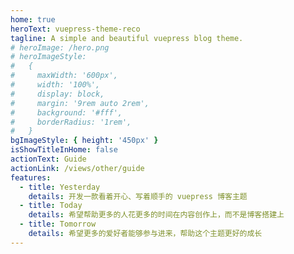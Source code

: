 ```yaml
---
home: true
heroText: vuepress-theme-reco
tagline: A simple and beautiful vuepress blog theme.
# heroImage: /hero.png
# heroImageStyle:
#   {
#     maxWidth: '600px',
#     width: '100%',
#     display: block,
#     margin: '9rem auto 2rem',
#     background: '#fff',
#     borderRadius: '1rem',
#   }
bgImageStyle: { height: '450px' }
isShowTitleInHome: false
actionText: Guide
actionLink: /views/other/guide
features:
  - title: Yesterday
    details: 开发一款看着开心、写着顺手的 vuepress 博客主题
  - title: Today
    details: 希望帮助更多的人花更多的时间在内容创作上，而不是博客搭建上
  - title: Tomorrow
    details: 希望更多的爱好者能够参与进来，帮助这个主题更好的成长
---
```

